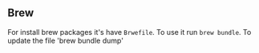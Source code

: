 ## Brew
For install brew packages it's have `Brwefile`. To use it run `brew bundle`. To update the file 'brew bundle dump'
